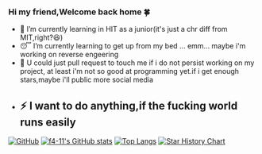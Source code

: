 ### Hi my friend,Welcome back home 🍀

- 🏫 I’m currently learning in HIT as a junior(it's just a chr diff from MIT,right?😆)
- 😴 I’m currently learning to get up from my bed ... emm... maybe i'm working on reverse engeering 
- 💌 U could just pull request to touch me if i do not persist working on my project, at least i'm not so good at programming yet.if i get enough stars,maybe i'll public more social media  
- ⚡ I want to do anything,if the fucking world runs easily
  --------------------------
[![GitHub](https://img.shields.io/badge/dynamic/json?logo=github&label=GitHub&labelColor=495867&color=495867&query=%24.data.totalSubs&url=https%3A%2F%2Fapi.spencerwoo.com%2Fsubstats%2F%3Fsource%3Dgithub%26queryKey%3Dhayschan&style=flat-square)](https://github.com/f4-11)
[![f4-11's GitHub stats](https://github-readme-stats.vercel.app/api?username=f4-11)](https://github.com/f4-11/github-readme-stats)
[![Top Langs](https://github-readme-stats.vercel.app/api/top-langs/?username=f4-11)](https://github.com/f4-11/github-readme-stats)
[![Star History Chart](https://api.star-history.com/svg?repos=f4-11/designPatterns&type=Date)](https://star-history.com/#f4-11/designPatterns&Date)

